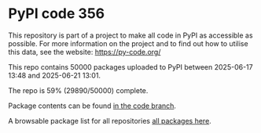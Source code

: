 # PyPI code 356

This repository is part of a project to make all code in PyPI as accessible as possible. For more information 
on the project and to find out how to utilise this data, see the website: https://py-code.org/

This repo contains 50000 packages uploaded to PyPI between 
2025-06-17 13:48 and 2025-06-21 13:01.

The repo is 59% (29890/50000) complete.

Package contents can be found [in the code branch](https://github.com/pypi-data/pypi-mirror-356/tree/code/packages).

A browsable package list for all repositories [all packages here](https://py-code.org/repositories/pypi-mirror-356).


